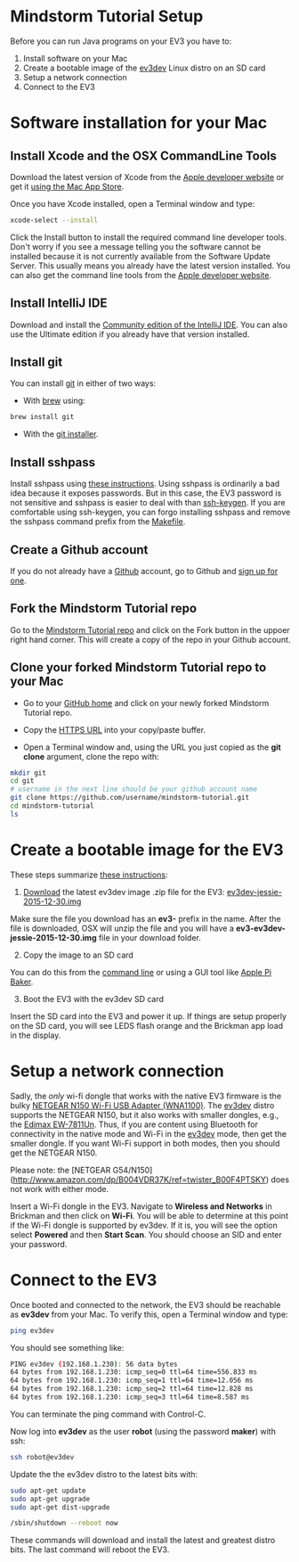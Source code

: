 # Mindstorm Tutorial Setup

Before you can run Java programs on your EV3 you have to:

1. Install software on your Mac 
2. Create a bootable image of the [ev3dev](http://www.ev3dev.org) Linux distro on an SD card
3. Setup a network connection
4. Connect to the EV3

# Software installation for your Mac

## Install Xcode and the OSX CommandLine Tools
  Download the latest version of Xcode from the [Apple developer website](https://developer.apple.com/xcode/download/) 
or get it [using the Mac App Store](http://itunes.apple.com/us/app/xcode/id497799835).

  Once you have Xcode installed, open a Terminal window and type:
   
```bash
xcode-select --install
```

Click the Install button to install the required command line developer tools. 
Don't worry if you see a message telling you the software cannot be installed because it is 
not currently available from the Software Update Server. This usually means you already have 
the latest version installed. You can also get the command line tools from the
[Apple developer website](https://developer.apple.com/downloads/index.action).

## Install IntelliJ IDE
Download and install the [Community edition of the IntelliJ IDE]((https://www.jetbrains.com/idea/)). You can
also use the Ultimate edition if you already have that version installed.

## Install git 
You can install [git](https://en.wikipedia.org/wiki/Git_\(software\)) in either of two ways:

* With [brew](http://brew.sh) using: 

``` bash
brew install git
```

* With the [git installer]((https://git-scm.com)).

## Install sshpass
  Install sshpass using [these instructions](https://gist.github.com/arunoda/7790979).
Using sshpass is ordinarily a bad idea because it exposes passwords. But in this case,
the EV3 password is not sensitive and sshpass is easier to deal with than 
[ssh-keygen](https://www.digitalocean.com/community/tutorials/how-to-set-up-ssh-keys--2).
If you are comfortable using ssh-keygen, you can forgo installing sshpass and remove 
the sshpass command prefix from the [Makefile](https://github.com/ev3dev-lang-java/mindstorm-tutorial/blob/master/Makefile).

## Create a Github account
If you do not already have a [Github](https://github.com) account, 
go to Github and [sign up for one](https://github.com/join).

## Fork the Mindstorm Tutorial repo
Go to the [Mindstorm Tutorial repo](https://github.com/ev3dev-lang-java/mindstorm-tutorial) and click on the 
Fork button in the uppoer right hand corner. This will create a copy of the repo in your Github account.

## Clone your forked Mindstorm Tutorial repo to your Mac

* Go to your [GitHub home](https://github.com) and click on your newly forked Mindstorm Tutorial repo.

* Copy the [HTTPS URL](https://help.github.com/articles/which-remote-url-should-i-use/) into your copy/paste buffer.

* Open a Terminal window and, using the URL you just copied as the **git clone** argument, clone the repo with:

```bash
mkdir git
cd git
# username in the next line should be your github account name
git clone https://github.com/username/mindstorm-tutorial.git
cd mindstorm-tutorial
ls
```

# Create a bootable image for the EV3

These steps summarize [these instructions](http://www.ev3dev.org/docs/getting-started/):

1. [Download](https://github.com/ev3dev/ev3dev/releases) the latest ev3dev image .zip file for the EV3: 
[ev3dev-jessie-2015-12-30.img](https://github.com/ev3dev/ev3dev/releases/download/ev3dev-jessie-2015-12-30/ev3-ev3dev-jessie-2015-12-30.img.zip) 

Make sure the file you download has an **ev3-** prefix in the name. After the file is downloaded, OSX will unzip the file and
you will have a **ev3-ev3dev-jessie-2015-12-30.img** file in your download folder.

2. Copy the image to an SD card
  
You can do this from the [command line](http://www.ev3dev.org/docs/tutorials/writing-sd-card-image-osx-command-line/)
or using a GUI tool like [Apple Pi Baker](http://www.tweaking4all.com/hardware/raspberry-pi/macosx-apple-pi-baker/).

3. Boot the EV3 with the ev3dev SD card

Insert the SD card into the EV3 and power it up. 
If things are setup properly on the SD card, you will see LEDS flash orange and the Brickman app load in the display.

# Setup a network connection
 
  Sadly, the *only* wi-fi dongle that works with the native EV3 firmware is the bulky
[NETGEAR N150 Wi-Fi USB Adapter (WNA1100)](http://www.amazon.com/NETGEAR-N150-Wi-Fi-Adapter-WNA1100/dp/B0036R9XRU).
The [ev3dev](http://www.ev3dev.org) distro supports the NETGEAR N150, but it also works with smaller dongles, e.g.,
the [Edimax EW-7811Un](http://www.amazon.com/Edimax-EW-7811Un-150Mbps-Raspberry-Supports/dp/B003MTTJOY).
Thus, if you are content using Bluetooth for connectivity in the native mode and Wi-Fi in the 
[ev3dev](http://www.ev3dev.org)
mode, then get the smaller dongle. If you want Wi-Fi support in both modes, then you should get the NETGEAR N150.

Please note: the [NETGEAR G54/N150] (http://www.amazon.com/dp/B004VDR37K/ref=twister_B00F4PTSKY) 
does not work with either mode.

Insert a Wi-Fi dongle in the EV3. Navigate to **Wireless and Networks** in Brickman and then click on **Wi-Fi**.
You will be able to determine at this point if the Wi-Fi dongle is supported by ev3dev. If it is, you will see the option
select **Powered** and then **Start Scan**.  You should choose an SID and enter your password. 

# Connect to the EV3 

Once booted and connected to the network, the EV3 should be reachable as **ev3dev** from your Mac. 
To verify this, open a Terminal window and type:

```bash
ping ev3dev
```

You should see something like:

```bash
PING ev3dev (192.168.1.230): 56 data bytes
64 bytes from 192.168.1.230: icmp_seq=0 ttl=64 time=556.833 ms
64 bytes from 192.168.1.230: icmp_seq=1 ttl=64 time=12.056 ms
64 bytes from 192.168.1.230: icmp_seq=2 ttl=64 time=12.828 ms
64 bytes from 192.168.1.230: icmp_seq=3 ttl=64 time=8.587 ms
```

You can terminate the ping command with Control-C.

Now log into **ev3dev** as the user **robot** (using the password **maker**) with ssh:

```bash
ssh robot@ev3dev
```

Update the the ev3dev distro to the latest bits with:

```bash
sudo apt-get update
sudo apt-get upgrade
sudo apt-get dist-upgrade

/sbin/shutdown --reboot now
```

These commands will download and install the latest and greatest distro bits.
The last command will reboot the EV3.


